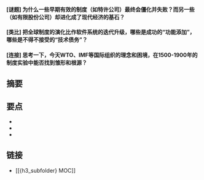 #### [谜题] 为什么一些早期有效的制度（如特许公司）最终会僵化并失败？而另一些（如有限股份公司）却进化成了现代经济的基石？


#### [类比] 把全球制度的演化比作软件系统的迭代升级，哪些是成功的“功能添加”，哪些是不得不接受的“技术债务”？


#### [连接] 思考一下，今天WTO、IMF等国际组织的理念和困境，在1500-1900年的制度实验中能否找到雏形和根源？


## 摘要


## 要点

- 
- 
- 

## 链接

- [[{h3_subfolder} MOC]]
